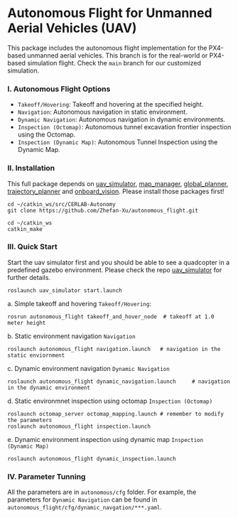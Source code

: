 # Autonomous Flight for Unmanned Aerial Vehicles (UAV)

This package includes the autonomous flight implementation for the PX4-based unmanned aerial vehicles. This branch is for the real-world or PX4-based simulation flight. Check the ```main``` branch for our customized simulation.


### I. Autonomous Flight Options
  - ```Takeoff/Hovering```: Takeoff and hovering at the specified height. 
  - ```Navigation```: Autonomous navigation in static environment.  
  - ```Dynamic Navigation```: Autonomous navigation in dynamic environments.
  - ```Inspection (Octomap)```: Autonomous tunnel excavation frontier inspection using the Octomap.
  - ```Inspection (Dynamic Map)```: Autonomous Tunnel Inspection using the Dynamic Map. 


### II. Installation
This full package depends on [uav_simulator](https://github.com/Zhefan-Xu/uav_simulator), [map_manager](https://github.com/Zhefan-Xu/map_manager), [global_planner](https://github.com/Zhefan-Xu/global_planner), [trajectory_planner](https://github.com/Zhefan-Xu/trajectory_planner) and [onboard_vision](https://github.com/Zhefan-Xu/onboard_vision). Please install those packages first!
```
cd ~/catkin_ws/src/CERLAB-Autonomy
git clone https://github.com/Zhefan-Xu/autonomous_flight.git

cd ~/catkin_ws
catkin_make
```

### III. Quick Start
Start the uav simulator first and you should be able to see a quadcopter in a predefined gazebo environment. Please check the repo [uav_simulator](https://github.com/Zhefan-Xu/uav_simulator) for further details.
```
roslaunch uav_simulator start.launch
```

a. Simple takeoff and hovering ```Takeoff/Hovering```:
```
rosrun autonomous_flight takeoff_and_hover_node  # takeoff at 1.0 meter height
```

b. Static environment navigation ```Navigation```
```
roslaunch autonomous_flight navigation.launch   # navigation in the static enviornment
```
c. Dynamic environment navigation ```Dynamic Navigation```
```
roslaunch autonomous_flight dynamic_navigation.launch     # navigation in the dynamic environment
```
d. Static environmnet inspection using octomap ```Inspection (Octomap)``` 
```
roslaunch octomap_server octomap_mapping.launch # remember to modify the parameters
roslaunch autonomous_flight inspection.launch
```

e. Dynamic environment inspection using dynamic map ```Inspection (Dynamic Map)```
```
roslaunch autonomous_flight dynamic_inspection.launch
```

### IV. Parameter Tunning
All the parameters are in ```autonomous/cfg``` folder. For example, the parameters for ```Dynamic Navigation``` can be found in ```autonomous_flight/cfg/dynamic_navgation/***.yaml```.
